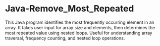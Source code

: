 # Java-Remove_Most_Repeated
This Java program identifies the most frequently occurring element in an array. It takes user input for array size and elements, then determines the most repeated value using nested loops. Useful for understanding array traversal, frequency counting, and nested loop operations.
